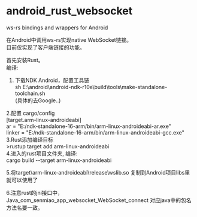 # android_rust_websocket
ws-rs bindings and wrappers for Android

在Android中调用ws-rs实现native WebSocket链接。<br/>
目前仅实现了客户端链接的功能。<br/>

首先安装Rust。<br/>
编译:<br/>
1. 下载NDK Android，配置工具链<br/>
    sh E:\android\android-ndk-r10e\build\tools\make-standalone-toolchain.sh<br/>
    (具体的去Google..)<br/>

2.配置 cargo/config<br/>
    [target.arm-linux-androideabi] <br/>
    ar = "E:/ndk-standalone-16-arm/bin/arm-linux-androideabi-ar.exe"<br/>
    linker = "E:/ndk-standalone-16-arm/bin/arm-linux-androideabi-gcc.exe"<br/>
3.Rust添加编译目标<br/>
    >rustup target add arm-linux-androideabi<br/>
4.进入的rust项目文件夹, 编译:<br/>
    cargo build --target arm-linux-androideabi<br/>

5.将target\arm-linux-androideabi\release\wslib.so 复制到Android项目libs里就可以使用了<br/>

6.注意rust的jni接口中，Java_com_senmiao_app_websocket_WebSocket_connect 对应java中的包名方法名要一致。<br/>
    
    
 
   
   
